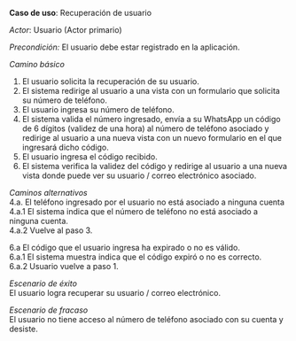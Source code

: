 **Caso de uso**: Recuperación de usuario

_Actor_: Usuario (Actor primario)

_Precondición:_ El usuario debe estar registrado en la aplicación.

_Camino básico_

1. El usuario solicita la recuperación de su usuario.
2. El sistema redirige al usuario a una vista con un formulario que solicita su número de teléfono.
3. El usuario ingresa su número de teléfono.
4. El sistema valida el número ingresado, envía a su WhatsApp un código de 6 dígitos (validez de una hora) al número de
   teléfono asociado y redirige al usuario a una nueva vista con un nuevo formulario en el que ingresará dicho código.
5. El usuario ingresa el código recibido.
6. El sistema verifica la validez del código y redirige al usuario a una nueva vista donde puede ver su usuario / correo
   electrónico asociado.

_Caminos alternativos_  
4.a. El teléfono ingresado por el usuario no está asociado a ninguna cuenta  
4.a.1 El sistema indica que el número de teléfono no está asociado a ninguna cuenta.  
4.a.2 Vuelve al paso 3.

6.a El código que el usuario ingresa ha expirado o no es válido.  
6.a.1 El sistema muestra indica que el código expiró o no es correcto.  
6.a.2 Usuario vuelve a paso 1.

_Escenario de éxito_  
El usuario logra recuperar su usuario / correo electrónico.

_Escenario de fracaso_  
El usuario no tiene acceso al número de teléfono asociado con su cuenta y desiste.
